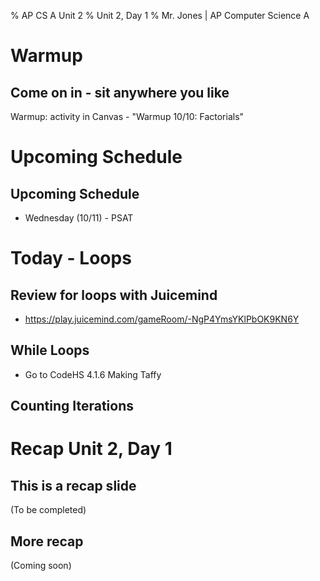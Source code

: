 % AP CS A Unit 2
% Unit 2, Day 1
% Mr. Jones | AP Computer Science A


# Warmup

## Come on in - sit anywhere you like
Warmup: activity in Canvas - "Warmup 10/10: Factorials"


# Upcoming Schedule


## Upcoming Schedule
* Wednesday (10/11) - PSAT


# Today - Loops

## Review for loops with Juicemind
* https://play.juicemind.com/gameRoom/-NgP4YmsYKlPbOK9KN6Y


## While Loops
* Go to CodeHS 4.1.6 Making Taffy

## Counting Iterations








# Recap Unit 2, Day 1

## This is a recap slide
(To be completed)

## More recap
(Coming soon)
